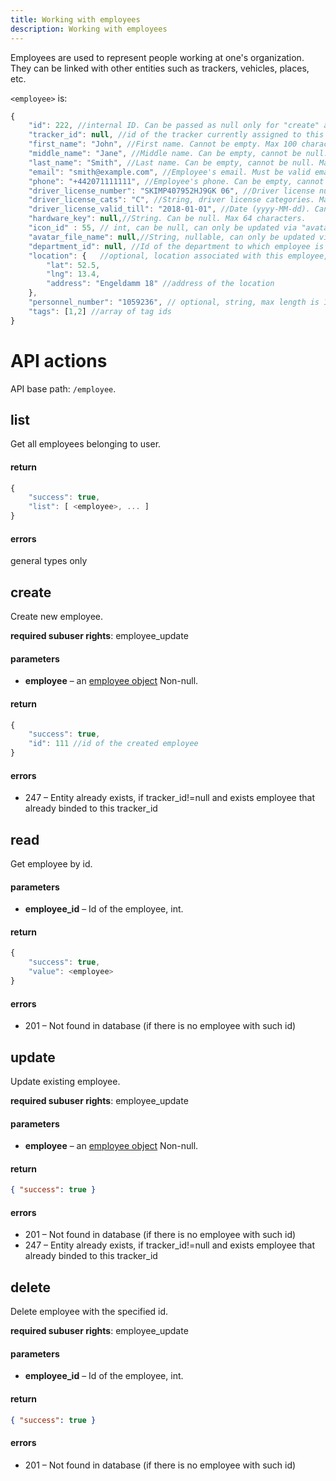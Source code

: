 ```yaml
---
title: Working with employees
description: Working with employees
---
```


Employees are used to represent people working at one's organization. They can be linked with other entities such as 
trackers, vehicles, places, etc.

<a name="structure"></a>
`<employee>` is:

```js
{
    "id": 222, //internal ID. Can be passed as null only for "create" action. 
    "tracker_id": null, //id of the tracker currently assigned to this employee. null means no tracker assigned
    "first_name": "John", //First name. Cannot be empty. Max 100 characters.
    "middle_name": "Jane", //Middle name. Can be empty, cannot be null. Max 100 characters.
    "last_name": "Smith", //Last name. Can be empty, cannot be null. Max 100 characters.
    "email": "smith@example.com", //Employee's email. Must be valid email address. Can be empty, cannot be null. Max 100 characters.
    "phone": "+442071111111", //Employee's phone. Can be empty, cannot be null. Max 32 characters.
    "driver_license_number": "SKIMP407952HJ9GK 06", //Driver license number. Can be empty, cannot be null. Max 32 characters.
    "driver_license_cats": "C", //String, driver license categories. Max 32 characters.
    "driver_license_valid_till": "2018-01-01", //Date (yyyy-MM-dd). Can be null.
    "hardware_key": null,//String. Can be null. Max 64 characters.
    "icon_id" : 55, // int, can be null, can only be updated via "avatar/assign"
    "avatar_file_name": null,//String, nullable, can only be updated via "avatar/upload"
    "department_id": null, //Id of the department to which employee is assigned. Can be null.
    "location": {   //optional, location associated with this employee, should be valid or null
        "lat": 52.5,
        "lng": 13.4,
        "address": "Engeldamm 18" //address of the location
    },
    "personnel_number": "1059236", // optional, string, max length is 15
    "tags": [1,2] //array of tag ids
}
```

# API actions

API base path: `/employee`.

## list

Get all employees belonging to user.

#### return

```js
{
    "success": true,
    "list": [ <employee>, ... ]
}
```

#### errors

general types only

## create

Create new employee.

**required subuser rights**: employee_update

#### parameters

*   **employee** – an [employee object](#structure) Non-null.

#### return

```js
{
    "success": true,
    "id": 111 //id of the created employee
}
```

#### errors

*   247 – Entity already exists, if tracker\_id!=null and exists employee that already binded to this tracker\_id


## read

Get employee by id.

#### parameters

*   **employee_id** – Id of the employee, int.

#### return

```js
{
    "success": true,
    "value": <employee>
}
```

#### errors

*   201 – Not found in database (if there is no employee with such id)


## update

Update existing employee.

**required subuser rights**: employee_update

#### parameters

*   **employee** – an [employee object](#structure) Non-null.

#### return

```json
{ "success": true }
```

#### errors

*   201 – Not found in database (if there is no employee with such id)
*   247 – Entity already exists, if tracker\_id!=null and exists employee that already binded to this tracker\_id

## delete

Delete employee with the specified id.

**required subuser rights**: employee_update

#### parameters

*   **employee_id** – Id of the employee, int.

#### return

```json
{ "success": true }
```

#### errors

*   201 – Not found in database (if there is no employee with such id)
